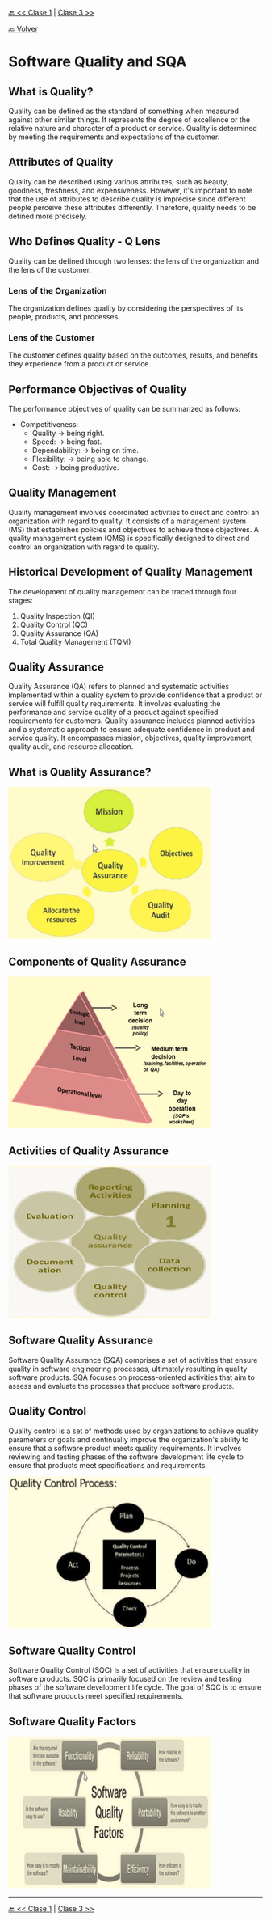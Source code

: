 [🔙 << Clase 1](../01_Class_Introduction/01_Introduction.md) | [Clase 3 >>](../03_Class/03_Class.md)

[🔙 Volver](../README.md)


# Software Quality and SQA

## What is Quality?

Quality can be defined as the standard of something when measured against other similar things. It represents the degree of excellence or the relative nature and character of a product or service. Quality is determined by meeting the requirements and expectations of the customer.

## Attributes of Quality

Quality can be described using various attributes, such as beauty, goodness, freshness, and expensiveness. However, it's important to note that the use of attributes to describe quality is imprecise since different people perceive these attributes differently. Therefore, quality needs to be defined more precisely.

## Who Defines Quality - Q Lens

Quality can be defined through two lenses: the lens of the organization and the lens of the customer.

### Lens of the Organization

The organization defines quality by considering the perspectives of its people, products, and processes.

### Lens of the Customer

The customer defines quality based on the outcomes, results, and benefits they experience from a product or service.

## Performance Objectives of Quality

The performance objectives of quality can be summarized as follows:

- Competitiveness: 
    - Quality -> being right.
    - Speed: -> being fast.
    - Dependability: -> being on time.
    - Flexibility: -> being able to change.
    - Cost: -> being productive.

## Quality Management

Quality management involves coordinated activities to direct and control an organization with regard to quality. It consists of a management system (MS) that establishes policies and objectives to achieve those objectives. A quality management system (QMS) is specifically designed to direct and control an organization with regard to quality.

## Historical Development of Quality Management

The development of quality management can be traced through four stages:

1. Quality Inspection (QI)
2. Quality Control (QC)
3. Quality Assurance (QA)
4. Total Quality Management (TQM)

## Quality Assurance

Quality Assurance (QA) refers to planned and systematic activities implemented within a quality system to provide confidence that a product or service will fulfill quality requirements. It involves evaluating the performance and service quality of a product against specified requirements for customers. Quality assurance includes planned activities and a systematic approach to ensure adequate confidence in product and service quality. It encompasses mission, objectives, quality improvement, quality audit, and resource allocation.

## What is Quality Assurance? 
<img src="../assets/qassurance.png" alt="Quality Assurance" width="400" height="300">


## Components of Quality Assurance
<img src="../assets/component.png" alt="Quality Assurance Components" width="400" height="300">

## Activities of Quality Assurance
<img src="../assets/activityqassurance.png" alt="Quality Assurance Activities" width="400" height="300">


## Software Quality Assurance

Software Quality Assurance (SQA) comprises a set of activities that ensure quality in software engineering processes, ultimately resulting in quality software products. SQA focuses on process-oriented activities that aim to assess and evaluate the processes that produce software products.

## Quality Control

Quality control is a set of methods used by organizations to achieve quality parameters or goals and continually improve the organization's ability to ensure that a software product meets quality requirements. It involves reviewing and testing phases of the software development life cycle to ensure that products meet specifications and requirements.

<img src="../assets/qualitycontrolprocess.png" alt="Quality Control Processes" width="400" height="300">


## Software Quality Control

Software Quality Control (SQC) is a set of activities that ensure quality in software products. SQC is primarily focused on the review and testing phases of the software development life cycle. The goal of SQC is to ensure that software products meet specified requirements.

## Software Quality Factors
<img src="../assets/softwarequalityfactors.png" alt="Quality Software Factors" width="400" height="300">


---



[🔙 << Clase 1](../01_Class_Introduction/01_Introduction.md) | [Clase 3 >>](../03_Class/03_Class.md)
